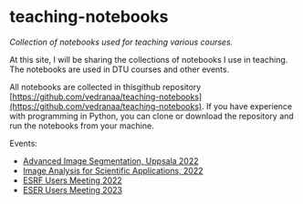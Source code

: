 # teaching-notebooks
*Collection of notebooks used for teaching various courses.*


At this site, I will be sharing the collections of notebooks I use in teaching. The notebooks are used in DTU courses and other events. 

All notebooks are collected in thisgithub repository [https://github.com/vedranaa/teaching-notebooks](https://github.com/vedranaa/teaching-notebooks). If you have experience with programming in Python, you can clone or download the repository and run the notebooks from your machine. 

Events:
 - [Advanced Image Segmentation, Uppsala 2022](https://docs.google.com/document/d/1nXPq6tEzb2BtsR6waYliv-jtafFEX9bgx6IR5OB-4-0/edit?usp=sharing)
 - [Image Analysis for Scientific Applications, 2022](https://docs.google.com/document/d/1Pb9mItZUcmIQDnxO-Xbyxn8oeGICev2oCb6w0aJprEI/edit?usp=sharing)
 - [ESRF Users Meeting 2022](https://docs.google.com/document/d/1TQbdzaNtTlKPTLG0USw1Ca8QflMFglYxu7VFqHrXmRw/edit?usp=sharing)
- [ESER Users Meeting 2023](ESRF_UM_2023.md)
